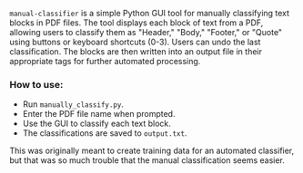 `manual-classifier` is a simple Python GUI tool for manually classifying text blocks in PDF files. The tool displays each block of text from a PDF, allowing users to classify them as "Header," "Body," "Footer," or "Quote" using buttons or keyboard shortcuts (0-3). Users can undo the last classification. The blocks are then written into an output file in their appropriate tags for further automated processing.

### How to use:
- Run `manually_classify.py`.
- Enter the PDF file name when prompted.
- Use the GUI to classify each text block.
- The classifications are saved to `output.txt`.

This was originally meant to create training data for an automated classifier, but that was so much trouble that the manual classification seems easier.
